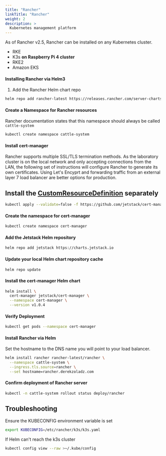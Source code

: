 ```yaml
---
title: "Rancher"
linkTitle: "Rancher"
weight: 2
description: >
  Kubernetes management platform
---
```


As of Rancher v2.5, Rancher can be installed on any Kubernetes cluster.
- RKE
- K3s **on Raspberry Pi 4 cluster**
- RKE2
- Amazon EKS

#### Installing Rancher via Helm3 

1. Add the Rancher Helm chart repo

```bash
helm repo add rancher-latest https://releases.rancher.com/server-charts/latest
```

#### Create a Namespace for Rancher resources

Rancher documentation states that this namespace should always be called `cattle-system`

```bash
kubectl create namespace cattle-system
```

#### Install cert-manager

Rancher supports multiple SSL/TLS termination methods. As the laboratory cluster is on the local network and only accepting connections from the LAN, the following set of instructions will configure Rancher to generate its own certificates. Using Let's Encyprt and forwarding traffic from an external layer 7 load balancer are better options for production. 

## Install the [CustomResourceDefinition](https://kubernetes.io/docs/concepts/extend-kubernetes/api-extension/custom-resources/#customresourcedefinitions) separately

```bash
kubectl apply --validate=false -f https://github.com/jetstack/cert-manager/releases/download/v1.0.4/cert-manager.crds.yaml
```

#### Create the namespace for cert-manager

```bash
kubectl create namespace cert-manager
```

#### Add the Jetstack Helm repository

```bash
helm repo add jetstack https://charts.jetstack.io
```

#### Update your local Helm chart repository cache

```bash
helm repo update
```

#### Install the cert-manager Helm chart

```bash
helm install \
  cert-manager jetstack/cert-manager \
  --namespace cert-manager \
  --version v1.0.4
```

#### Verify Deployment

```bash
kubectl get pods --namespace cert-manager
```

#### Install Rancher via Helm

Set the hostname to the DNS name you will point to your load balancer.

```bash
helm install rancher rancher-latest/rancher \
  --namespace cattle-system \
  --ingress.tls.source=rancher \
  --set hostname=rancher.derekzoladz.com
```

#### Confirm deployment of Rancher server

```bash
kubectl -n cattle-system rollout status deploy/rancher
```

## Troubleshooting

Ensure the KUBECONFIG environment variable is set

```bash
export KUBECONFIG=/etc/rancher/k3s/k3s.yaml
```

If Helm can't reach the k3s cluster
```bash
kubectl config view --raw >~/.kube/config
```
